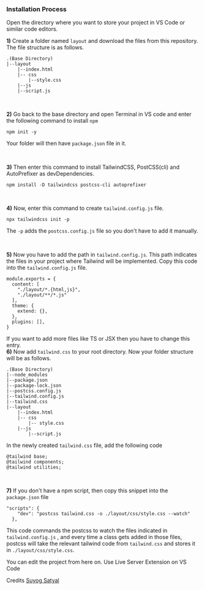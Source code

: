 
### Installation Process
Open the directory where you want to store your project in VS Code or similar code editors.

**1)** Create a folder named  `layout` and download the files from this repository. The file structure is as follows.
```
.(Base Directory)
|--layout
    |--index.html
    |-- css
        |--style.css
    |--js
	|--script.js
```
<br/>

**2)** Go back to the base directory and open Terminal in VS code and enter the following command to install `npm`

    npm init -y

Your folder will then have `package.json` file in it.

<br>

**3)** Then enter this command to install TailwindCSS, PostCSS(cli) and AutoPrefixer as devDependencies.

    npm install -D tailwindcss postcss-cli autoprefixer

<br>

**4)** Now, enter this command to create `tailwind.config.js` file.

    npx tailwindcss init -p
    
The `-p` adds the `postcss.config.js` file so you don't have to add it manually.

<br/>

**5)** Now you have to add the path in `tailwind.config.js`. This path indicates the files in your project where Tailwind will be implemented.
Copy this code into the `tailwind.config.js` file.

    module.exports = {
      content: [
        "./layout/*.{html,js}",
        "./layout/**/*.js"
      ],
      theme: {
        extend: {},
      },
      plugins: [],
    }
If you want to add more files like TS or JSX then you have to change this entry.
<br>
**6)** Now add `tailwind.css` to your root directory.
Now your folder structure will be as follows.

    .(Base Directory)
    |--node_modules
    |--package.json
    |--package-lock.json
    |--postcss.config.js
    |--tailwind.config.js
    |--tailwind.css
    |--layout
        |--index.html
        |-- css
            |-- style.css
        |--js
    	    |--script.js
In the newly created `tailwind.css` file, add the following code

    @tailwind base;
    @tailwind components;
    @tailwind utilities;
<br/>

**7)** If you don't have a npm script, then copy this snippet into the `package.json` file

    "scripts": {
        "dev": "postcss tailwind.css -o ./layout/css/style.css --watch"
      },
This code commands the postcss to watch the files indicated in `tailwind.config.js` , and every time a class gets added in those files, postcss will take the relevant tailwind code from `tailwind.css` and stores it in `./layout/css/style.css`.

You can edit the project from here on.
Use Live Server Extension on VS Code

Credits [Suyog Satyal](https://github.com/suyogsatyal)
